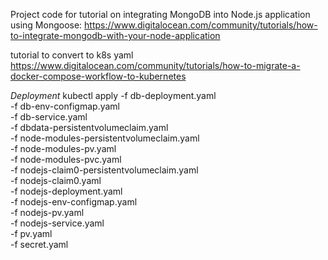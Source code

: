 Project code for tutorial on integrating MongoDB into Node.js application using Mongoose: https://www.digitalocean.com/community/tutorials/how-to-integrate-mongodb-with-your-node-application

tutorial to convert to k8s yaml
https://www.digitalocean.com/community/tutorials/how-to-migrate-a-docker-compose-workflow-to-kubernetes

*Deployment*
kubectl apply -f db-deployment.yaml \
  -f db-env-configmap.yaml \
  -f db-service.yaml \
  -f dbdata-persistentvolumeclaim.yaml \
  -f node-modules-persistentvolumeclaim.yaml \
  -f node-modules-pv.yaml \
  -f node-modules-pvc.yaml \
  -f nodejs-claim0-persistentvolumeclaim.yaml \
  -f nodejs-claim0.yaml \
  -f nodejs-deployment.yaml \
  -f nodejs-env-configmap.yaml \
  -f nodejs-pv.yaml \
  -f nodejs-service.yaml \
  -f pv.yaml \
  -f secret.yaml